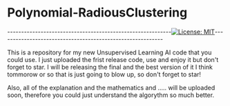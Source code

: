 # Polynomial-RadiousClustering
-----------------------------------------------------------[![License: MIT](https://img.shields.io/badge/License-MIT-yellow.svg)](LICENSE)-----------------------------------------------------------

This is a repository for my new Unsupervised Learning AI code that you could use.
I just uploaded the frist release code, use and enjoy it but don't forget to star.
I will be releasing the final and the best version of it I think tommorow or so that is just going to blow up, so don't forget to star!

Also, all of the explanation and the mathematics and ..... will be uploaded soon, therefore you could just understand the algorythm so much better.
